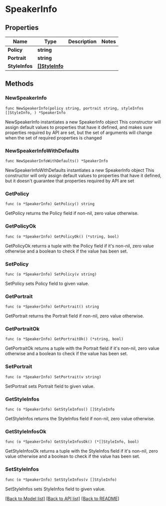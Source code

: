 # SpeakerInfo

## Properties

Name | Type | Description | Notes
------------ | ------------- | ------------- | -------------
**Policy** | **string** |  | 
**Portrait** | **string** |  | 
**StyleInfos** | [**[]StyleInfo**](StyleInfo.md) |  | 

## Methods

### NewSpeakerInfo

`func NewSpeakerInfo(policy string, portrait string, styleInfos []StyleInfo, ) *SpeakerInfo`

NewSpeakerInfo instantiates a new SpeakerInfo object
This constructor will assign default values to properties that have it defined,
and makes sure properties required by API are set, but the set of arguments
will change when the set of required properties is changed

### NewSpeakerInfoWithDefaults

`func NewSpeakerInfoWithDefaults() *SpeakerInfo`

NewSpeakerInfoWithDefaults instantiates a new SpeakerInfo object
This constructor will only assign default values to properties that have it defined,
but it doesn't guarantee that properties required by API are set

### GetPolicy

`func (o *SpeakerInfo) GetPolicy() string`

GetPolicy returns the Policy field if non-nil, zero value otherwise.

### GetPolicyOk

`func (o *SpeakerInfo) GetPolicyOk() (*string, bool)`

GetPolicyOk returns a tuple with the Policy field if it's non-nil, zero value otherwise
and a boolean to check if the value has been set.

### SetPolicy

`func (o *SpeakerInfo) SetPolicy(v string)`

SetPolicy sets Policy field to given value.


### GetPortrait

`func (o *SpeakerInfo) GetPortrait() string`

GetPortrait returns the Portrait field if non-nil, zero value otherwise.

### GetPortraitOk

`func (o *SpeakerInfo) GetPortraitOk() (*string, bool)`

GetPortraitOk returns a tuple with the Portrait field if it's non-nil, zero value otherwise
and a boolean to check if the value has been set.

### SetPortrait

`func (o *SpeakerInfo) SetPortrait(v string)`

SetPortrait sets Portrait field to given value.


### GetStyleInfos

`func (o *SpeakerInfo) GetStyleInfos() []StyleInfo`

GetStyleInfos returns the StyleInfos field if non-nil, zero value otherwise.

### GetStyleInfosOk

`func (o *SpeakerInfo) GetStyleInfosOk() (*[]StyleInfo, bool)`

GetStyleInfosOk returns a tuple with the StyleInfos field if it's non-nil, zero value otherwise
and a boolean to check if the value has been set.

### SetStyleInfos

`func (o *SpeakerInfo) SetStyleInfos(v []StyleInfo)`

SetStyleInfos sets StyleInfos field to given value.



[[Back to Model list]](../README.md#documentation-for-models) [[Back to API list]](../README.md#documentation-for-api-endpoints) [[Back to README]](../README.md)



